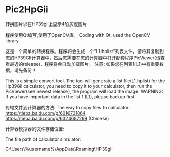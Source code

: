 # Pic2HpGii
转换图片以在HP39gii上显示4阶灰度图片

程序使用Qt编写,使用了OpenCV库。
Coding with Qt, used the OpenCV library.

这是一个简单的转换程序。程序将会生成一个"L1.hplist"列表文件，请将其复制到您的HP39GII计算器中，然后您需要在您的计算器中打开配套程序PicViewer(请查看最近的release)，程序将会自动加载图片。
注意: 如果您在列表1(L1)中有重要数据，请先备份！


This is a simple convert tool. The tool will generate a list file(L1.hplist) for the Hp39Gii calculator, you need to copy it to your calculator, then run the PicViewer(see newest release), the program will load the image.
WARNING: If you have important data in the list 1 (L1), please backup first!


传输文件到计算器的方法:
The way to copy files to calculator:
https://tieba.baidu.com/p/6016731864
https://tieba.baidu.com/p/6324687299
(Chinese)


计算器模拟器的文件存储位置:

The file path of calculator simulator:

C:\Users\\%username%\AppData\Roaming\HP39gII
